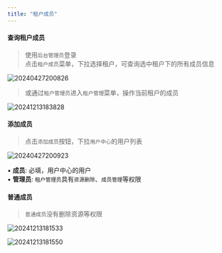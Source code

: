 ```yaml
---
title: "租户成员"
---
```


#### 查询租户成员

> 使用`后台管理员`登录 <br/>
> 点击`租户成员`菜单，下拉选择租户，可查询选中租户下的所有成员信息

![20240427200826](https://img.isxcode.com/picgo/20240427200826.png)

> 或通过`租户管理员`进入`租户管理`菜单，操作当前租户的成员

![20241213183828](https://img.isxcode.com/picgo/20241213183828.png)

#### 添加成员

> 点击`添加成员`按钮，下拉`用户中心`的用户列表

![20240427200923](https://img.isxcode.com/picgo/20240427200923.png)

▪ **成员**: 必填，用户中心的用户 <br/>
▪ **管理员**: `租户管理员`具有`资源删除`、`成员管理`等权限

#### 普通成员

> `普通成员`没有删除资源等权限

![20241213181533](https://img.isxcode.com/picgo/20241213181533.png)

![20241213181550](https://img.isxcode.com/picgo/20241213181550.png)


